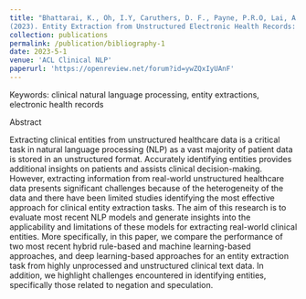 ```yaml
---
title: "Bhattarai, K., Oh, I.Y, Caruthers, D. F., Payne, P.R.O, Lai, A.M.
(2023). Entity Extraction from Unstructured Electronic Health Records: A Comparative Study of Spacy’s Hybrid Natural Language Processing Methods, BERT and GPT-3 Language model. ACL Clinical NLP. In submission"
collection: publications
permalink: /publication/bibliography-1
date: 2023-5-1
venue: 'ACL Clinical NLP'
paperurl: 'https://openreview.net/forum?id=ywZQxIyUAnF'
---
```

Keywords: clinical natural language processing, entity extractions, electronic health records

Abstract

Extracting clinical entities from unstructured healthcare data is a critical task in natural language processing (NLP) as a vast majority of patient data is stored in an unstructured format. Accurately identifying entities provides additional insights on patients and assists clinical decision-making. However, extracting information from real-world unstructured healthcare data presents significant challenges because of the heterogeneity of the data and there have been limited studies identifying the most effective approach for clinical entity extraction tasks. The aim of this research is to evaluate most recent NLP models and generate insights into the applicability and limitations of these models for extracting real-world clinical entities. More specifically, in this paper, we compare the performance of two most recent hybrid rule-based and machine learning-based approaches, and deep learning-based approaches for an entity extraction task from highly unprocessed and unstructured clinical text data. In addition, we highlight challenges encountered in identifying entities, specifically those related to negation and speculation.